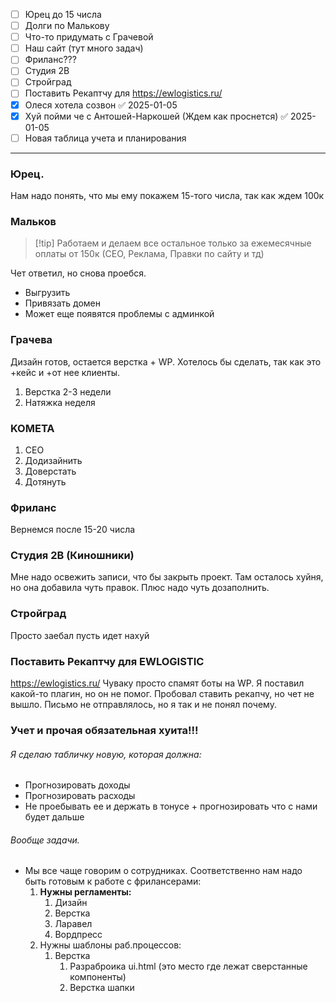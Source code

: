 - [ ] Юрец до 15 числа
- [ ] Долги по Малькову
- [ ] Что-то придумать с Грачевой
- [ ] Наш сайт (тут много задач)
- [ ] Фриланс??? 
- [ ] Студия 2В
- [ ] Стройград
- [ ] Поставить Рекаптчу для https://ewlogistics.ru/
- [x] Олеся хотела созвон ✅ 2025-01-05
- [x] Хуй пойми че с Антошей-Наркошей (Ждем как проснется) ✅ 2025-01-05
- [ ] Новая таблица учета и планирования

---
### Юрец. 
Нам надо понять, что мы ему покажем 15-того числа, так как ждем 100к

### Мальков
>[!tip] Работаем и делаем все остальное только за ежемесячные оплаты от 150к (СЕО, Реклама, Правки по сайту и тд)

Чет ответил, но снова проебся.
- Выгрузить
- Привязать домен 
- Может еще появятся проблемы с админкой


### Грачева
Дизайн готов, остается верстка + WP. Хотелось бы сделать, так как это +кейс и +от нее клиенты. 

1. Верстка 2-3 недели
2. Натяжка неделя
### KOMETA 
1. СЕО
2. Додизайнить
3. Доверстать
4. Дотянуть


### Фриланс
Вернемся после 15-20 числа

### Студия 2В (Киношники)
Мне надо освежить записи, что бы закрыть проект. Там осталось хуйня, но она добавила чуть правок. Плюс надо чуть дозаполнить.

### Стройград
Просто заебал пусть идет нахуй

### Поставить Рекаптчу для EWLOGISTIC
https://ewlogistics.ru/ Чуваку просто спамят боты на WP. Я поставил какой-то плагин, но он не помог. Пробовал ставить рекапчу, но чет не вышло. Письмо не отправлялось, но я так и не понял почему.

### Учет и прочая обязательная хуита!!!
###### Я сделаю табличку новую, которая должна:
- Прогнозировать доходы
- Прогнозировать расходы
- Не проебывать ее и держать в тонусе + прогнозировать что с нами будет дальше

###### Вообще задачи.
- Мы все чаще говорим о сотрудниках. Соответственно нам надо быть готовым к работе с фрилансерами:
	1. **Нужны регламенты:**
		1. Дизайн
		2. Верстка
		3. Ларавел
		4. Вордпресс
	2. Нужны шаблоны раб.процессов:
		1. Верстка
			1. Разраброика ui.html (это место где лежат сверстанные компоненты)
			2. Верстка шапки
